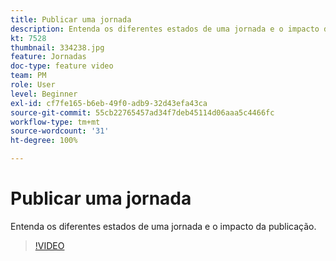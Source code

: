 ```yaml
---
title: Publicar uma jornada
description: Entenda os diferentes estados de uma jornada e o impacto da publicação.
kt: 7528
thumbnail: 334238.jpg
feature: Jornadas
doc-type: feature video
team: PM
role: User
level: Beginner
exl-id: cf7fe165-b6eb-49f0-adb9-32d43efa43ca
source-git-commit: 55cb22765457ad34f7deb45114d06aaa5c4466fc
workflow-type: tm+mt
source-wordcount: '31'
ht-degree: 100%

---
```


# Publicar uma jornada

Entenda os diferentes estados de uma jornada e o impacto da publicação.

>[!VIDEO](https://video.tv.adobe.com/v/334238?quality=12)
